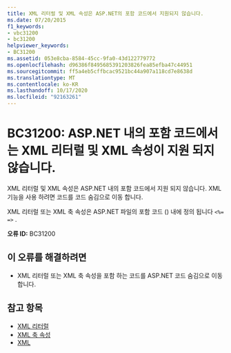 ```yaml
---
title: XML 리터럴 및 XML 속성은 ASP.NET의 포함 코드에서 지원되지 않습니다.
ms.date: 07/20/2015
f1_keywords:
- vbc31200
- bc31200
helpviewer_keywords:
- BC31200
ms.assetid: 053e8cba-8584-45cc-9fa0-43d122779772
ms.openlocfilehash: d96386f8495685391203826fea85efba47c44951
ms.sourcegitcommit: ff5a4eb5cffbcac9521bc44a907a118cd7e8638d
ms.translationtype: MT
ms.contentlocale: ko-KR
ms.lasthandoff: 10/17/2020
ms.locfileid: "92163261"
---
```

# <a name="bc31200-xml-literals-and-xml-properties-are-not-supported-in-embedded-code-within-aspnet"></a>BC31200: ASP.NET 내의 포함 코드에서는 XML 리터럴 및 XML 속성이 지원 되지 않습니다.

XML 리터럴 및 XML 속성은 ASP.NET 내의 포함 코드에서 지원 되지 않습니다. XML 기능을 사용 하려면 코드를 코드 숨김으로 이동 합니다.

 XML 리터럴 또는 XML 축 속성은 ASP.NET 파일의 포함 코드 () 내에 정의 됩니다 `<%= =>` .

 **오류 ID:** BC31200

## <a name="to-correct-this-error"></a>이 오류를 해결하려면

- XML 리터럴 또는 XML 축 속성을 포함 하는 코드를 ASP.NET 코드 숨김으로 이동 합니다.

## <a name="see-also"></a>참고 항목

- [XML 리터럴](../xml-literals/index.md)
- [XML 축 속성](../xml-axis/index.md)
- [XML](../../programming-guide/language-features/xml/index.md)
